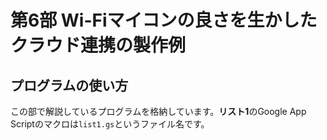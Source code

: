 # 第6部 Wi-Fiマイコンの良さを生かしたクラウド連携の製作例

## プログラムの使い方

この部で解説しているプログラムを格納しています。**リスト1**のGoogle App Scriptのマクロは`list1.gs`というファイル名です。